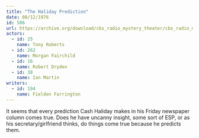 ```yaml
---
title: "The Haliday Prediction"
date: 08/12/1976
id: 506
url: https://archive.org/download/cbs_radio_mystery_theater/cbs_radio_mystery_theater-0501-0550.zip/cbs_radio_mystery_theater-0501-0550%2Fcbsrmt_0506_the_haliday_prediction.mp3
actors:  
  - id: 25
    name: Tony Roberts  
  - id: 262
    name: Morgan Fairchild  
  - id: 16
    name: Robert Dryden  
  - id: 38
    name: Ian Martin
writers:  
  - id: 194
    name: Fielden Farrington
---
```

It seems that every prediction Cash Haliday makes in his Friday newspaper column comes true. Does he have uncanny insight, some sort of ESP, or as his secretary/girlfriend thinks, do things come true because he predicts them.